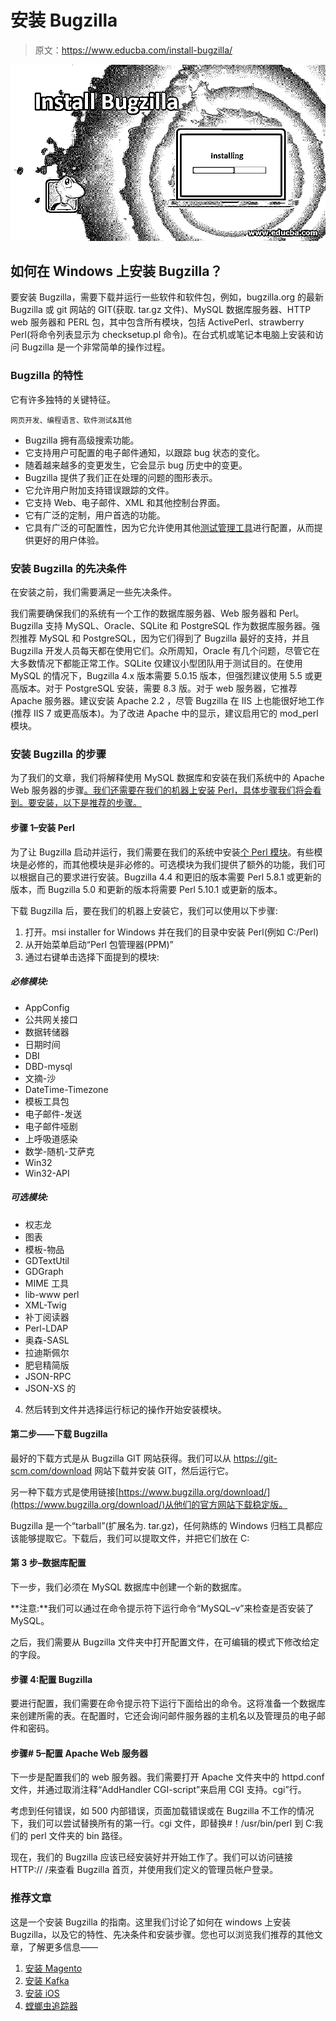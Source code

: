 # 安装 Bugzilla

> 原文：<https://www.educba.com/install-bugzilla/>

![Install Bugzilla](img/fcbe999910f14afb24f8d2759a6b5be9.png)



## 如何在 Windows 上安装 Bugzilla？

要安装 Bugzilla，需要下载并运行一些软件和软件包，例如，bugzilla.org 的最新 Bugzilla 或 git 网站的 GIT(获取. tar.gz 文件)、MySQL 数据库服务器、HTTP web 服务器和 PERL 包，其中包含所有模块，包括 ActivePerl、strawberry Perl(将命令列表显示为 checksetup.pl 命令)。在台式机或笔记本电脑上安装和访问 Bugzilla 是一个非常简单的操作过程。

### Bugzilla 的特性

它有许多独特的关键特征。

<small>网页开发、编程语言、软件测试&其他</small>

*   Bugzilla 拥有高级搜索功能。
*   它支持用户可配置的电子邮件通知，以跟踪 bug 状态的变化。
*   随着越来越多的变更发生，它会显示 bug 历史中的变更。
*   Bugzilla 提供了我们正在处理的问题的图形表示。
*   它允许用户附加支持错误跟踪的文件。
*   它支持 Web、电子邮件、XML 和其他控制台界面。
*   它有广泛的定制，用户首选的功能。
*   它具有广泛的可配置性，因为它允许使用其他[测试管理工具](https://www.educba.com/test-management-tools/)进行配置，从而提供更好的用户体验。

### 安装 Bugzilla 的先决条件

在安装之前，我们需要满足一些先决条件。

我们需要确保我们的系统有一个工作的数据库服务器、Web 服务器和 Perl。Bugzilla 支持 MySQL、Oracle、SQLite 和 PostgreSQL 作为数据库服务器。强烈推荐 MySQL 和 PostgreSQL，因为它们得到了 Bugzilla 最好的支持，并且 Bugzilla 开发人员每天都在使用它们。众所周知，Oracle 有几个问题，尽管它在大多数情况下都能正常工作。SQLite 仅建议小型团队用于测试目的。在使用 MySQL 的情况下，Bugzilla 4.x 版本需要 5.0.15 版本，但强烈建议使用 5.5 或更高版本。对于 PostgreSQL 安装，需要 8.3 版。对于 web 服务器，它推荐 Apache 服务器。建议安装 Apache 2.2 ，尽管 Bugzilla 在 IIS 上也能很好地工作(推荐 IIS 7 或更高版本)。为了改进 Apache 中的显示，建议启用它的 mod_perl 模块。

### 安装 Bugzilla 的步骤

为了我们的文章，我们将解释使用 MySQL 数据库和安装在我们系统中的 Apache Web 服务器的步骤[。我们还需要在我们的机器上安装 Perl，具体步骤我们将会看到。要安装，以下是推荐的步骤。](https://www.educba.com/what-is-mysql-database/)

#### 步骤 1–安装 Perl

为了让 Bugzilla 启动并运行，我们需要在我们的系统中安装[个 Perl 模块](https://www.educba.com/install-perl/)。有些模块是必修的，而其他模块是非必修的。可选模块为我们提供了额外的功能，我们可以根据自己的要求进行安装。Bugzilla 4.4 和更旧的版本需要 Perl 5.8.1 或更新的版本，而 Bugzilla 5.0 和更新的版本将需要 Perl 5.10.1 或更新的版本。

下载 Bugzilla 后，要在我们的机器上安装它，我们可以使用以下步骤:

1.  打开。msi installer for Windows 并在我们的目录中安装 Perl(例如 C:/Perl)
2.  从开始菜单启动“Perl 包管理器(PPM)”
3.  通过右键单击选择下面提到的模块:

##### 必修模块:

*   AppConfig
*   公共网关接口
*   数据转储器
*   日期时间
*   DBI
*   DBD-mysql
*   文摘-沙
*   DateTime-Timezone
*   模板工具包
*   电子邮件-发送
*   电子邮件哑剧
*   上呼吸道感染
*   数学-随机-艾萨克
*   Win32
*   Win32-API

##### 可选模块:

*   权志龙
*   图表
*   模板-物品
*   GDTextUtil
*   GDGraph
*   MIME 工具
*   lib-www perl
*   XML-Twig
*   补丁阅读器
*   Perl-LDAP
*   奥森-SASL
*   拉迪斯佩尔
*   肥皂精简版
*   JSON-RPC
*   JSON-XS 的

4.  然后转到文件并选择运行标记的操作开始安装模块。

#### 第二步——下载 Bugzilla

最好的下载方式是从 Bugzilla GIT 网站获得。我们可以从 https://git-scm.com/download 网站下载并安装 GIT，然后运行它。

另一种下载方式是使用链接[https://www.bugzilla.org/download/](https://www.bugzilla.org/download/)从他们的官方网站下载稳定版。

Bugzilla 是一个“tarball”(扩展名为. tar.gz)，任何熟练的 Windows 归档工具都应该能够提取它。下载后，我们可以提取文件，并把它们放在 C:

#### 第 3 步–数据库配置

下一步，我们必须在 MySQL 数据库中创建一个新的数据库。

**注意:**我们可以通过在命令提示符下运行命令“MySQL–v”来检查是否安装了 MySQL。

之后，我们需要从 Bugzilla 文件夹中打开配置文件，在可编辑的模式下修改给定的字段。

#### 步骤 4:配置 Bugzilla

要进行配置，我们需要在命令提示符下运行下面给出的命令。这将准备一个数据库来创建所需的表。在配置时，它还会询问邮件服务器的主机名以及管理员的电子邮件和密码。

#### 步骤# 5–配置 Apache Web 服务器

下一步是配置我们的 web 服务器。我们需要打开 Apache 文件夹中的 httpd.conf 文件，并通过取消注释“AddHandler CGI-script”来启用 CGI 支持。cgi”行。

考虑到任何错误，如 500 内部错误，页面加载错误或在 Bugzilla 不工作的情况下，我们可以尝试替换所有的第一行。cgi 文件，即替换#！/usr/bin/perl 到 C:我们的 perl 文件夹的 bin 路径。

现在，我们的 Bugzilla 应该已经安装好并开始工作了。我们可以访问链接 HTTP:// <your-bugzilla-server>/来查看 Bugzilla 首页，并使用我们定义的管理员帐户登录。</your-bugzilla-server>

### 推荐文章

这是一个安装 Bugzilla 的指南。这里我们讨论了如何在 windows 上安装 Bugzilla，以及它的特性、先决条件和安装步骤。您也可以浏览我们推荐的其他文章，了解更多信息——

1.  [安装 Magento](https://www.educba.com/install-magento/)
2.  [安装 Kafka](https://www.educba.com/install-kafka/)
3.  [安装 iOS](https://www.educba.com/install-ios/)
4.  [螳螂虫追踪器](https://www.educba.com/mantis-bug-tracker/)






